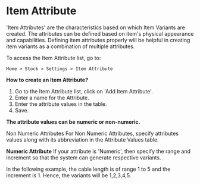 # Item Attribute

'Item Attributes' are the characteristics based on which Item Variants are created. 
The attributes can be defined based on item's physical appearance and capabilities. Defining item attributes properly will be helpful in creating item variants as a combination of multiple attributes.

To access the Item Attribute list, go to:

`Home > Stock > Settings > Item Attribute`

**How to create an Item Attribute?**

1. Go to the Item Attribute list, click on 'Add Item Attribute'.
2. Enter a name for the Attribute.
3. Enter the attribute values in the table.
4. Save.

**The attribute values can be numeric or non-numeric.**

Non Numeric Attributes 
For Non Numeric Attributes, specify attributes values along with its abbreviation in the Attribute Values table.

**Numeric Attribute** 
If your attribute is 'Numeric', then specify the range and increment so that the system can generate respective variants.

In the following example, the cable length is of range 1 to 5 and the increment is 1. Hence, the variants will be 1,2,3,4,5.

